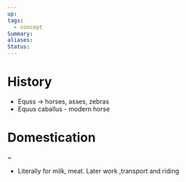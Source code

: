 ```yaml
---
up: 
tags:
  - concept
Summary: 
aliases: 
Status:
---
```

# History
- Equss -> horses, asses, zebras
- Equus caballus - modern horse

# Domestication
~
- Literally for milk, meat. Later work ,transport and riding